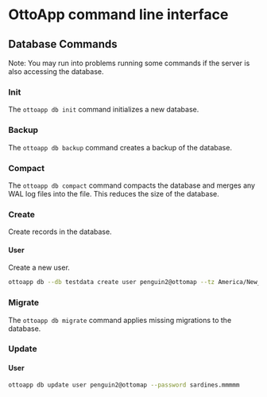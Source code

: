 # OttoApp command line interface

## Database Commands

Note: You may run into problems running some commands if the server is also accessing the database.

### Init
The `ottoapp db init` command initializes a new database.

### Backup
The `ottoapp db backup` command creates a backup of the database.

### Compact
The `ottoapp db compact` command compacts the database and merges any WAL log files into the file.
This reduces the size of the database.

### Create
Create records in the database.

#### User
Create a new user.

```bash
ottoapp db --db testdata create user penguin2@ottomap --tz America/New_York --role chief
```

### Migrate
The `ottoapp db migrate` command applies missing migrations to the database.

### Update

#### User
```bash
ottoapp db update user penguin2@ottomap --password sardines.mmmmm
```